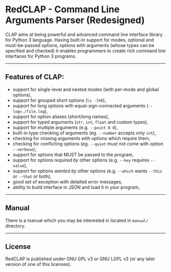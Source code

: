 # RedCLAP - Command Line Arguments Parser (Redesigned)

CLAP aims at being powerful and advanced command line interface library for Python 3 language. 
Having built-in support for modes, optional and must-be-passed options, 
options with arguments (whose types can be specified and checked) it enables programmers to 
create rich command line interfaces for Python 3 programs.


----

## Features of CLAP:

*   support for single-level and nested modes (with per-mode and global options),
*   support for grouped short options (`ls -lhR`),
*   support for long options with equal-sign-connected arguments (`--log=./file.log`),
*   support for option aliases (short/long names),
*   support for typed arguments (`str`, `int`, `float` and custom types),
*   support for multiple arguments (e.g. `--point 0 0`),
*   built-in type checking of arguments (eg. `--number` accepts only `int`),
*   checking for missing arguments with options which require them,
*   checking for conflicting options (eg. `--quiet` must not come with option `--verbose`),
*   support for options that MUST be passed to the program,
*   support for options *required by* other options (e.g. `--key` requires `--value`),
*   support for options *wanted by* other options (e.g. `--which` wants `--this` or `--that` or both),
*   good set of exception with detailed error messages,
*   ability to build interface in JSON and load it in your program,


----

## Manual

There is a manual which you may be interested in located in `manual/` directory.


----

## License

RedCLAP is published under GNU GPL v3 or GNU LGPL v3 (or any later version of one of this licenses).
